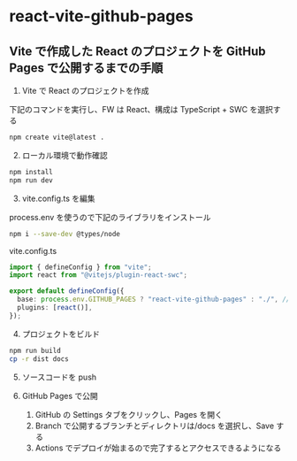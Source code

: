 # react-vite-github-pages

## Vite で作成した React のプロジェクトを GitHub Pages で公開するまでの手順

1. Vite で React のプロジェクトを作成

下記のコマンドを実行し、FW は React、構成は TypeScript + SWC を選択する

```sh
npm create vite@latest .
```

2. ローカル環境で動作確認

```sh
npm install
npm run dev
```

3. vite.config.ts を編集

process.env を使うので下記のライブラリをインストール

```sh
npm i --save-dev @types/node
```

vite.config.ts

```ts
import { defineConfig } from "vite";
import react from "@vitejs/plugin-react-swc";

export default defineConfig({
  base: process.env.GITHUB_PAGES ? "react-vite-github-pages" : "./", // この行を追加
  plugins: [react()],
});
```

4. プロジェクトをビルド

```sh
npm run build
cp -r dist docs
```

5. ソースコードを push

6. GitHub Pages で公開
   1. GitHub の Settings タブをクリックし、Pages を開く
   2. Branch で公開するブランチとディレクトリは/docs を選択し、Save する
   3. Actions でデプロイが始まるので完了するとアクセスできるようになる
